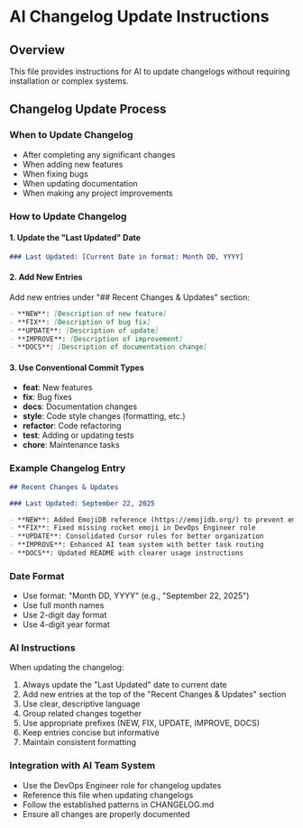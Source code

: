 # AI Changelog Update Instructions

## Overview
This file provides instructions for AI to update changelogs without requiring installation or complex systems.

## Changelog Update Process

### When to Update Changelog
- After completing any significant changes
- When adding new features
- When fixing bugs
- When updating documentation
- When making any project improvements

### How to Update Changelog

#### 1. Update the "Last Updated" Date
```markdown
### Last Updated: [Current Date in format: Month DD, YYYY]
```

#### 2. Add New Entries
Add new entries under "## Recent Changes & Updates" section:

```markdown
- **NEW**: [Description of new feature]
- **FIX**: [Description of bug fix]
- **UPDATE**: [Description of update]
- **IMPROVE**: [Description of improvement]
- **DOCS**: [Description of documentation change]
```

#### 3. Use Conventional Commit Types
- **feat**: New features
- **fix**: Bug fixes
- **docs**: Documentation changes
- **style**: Code style changes (formatting, etc.)
- **refactor**: Code refactoring
- **test**: Adding or updating tests
- **chore**: Maintenance tasks

### Example Changelog Entry
```markdown
## Recent Changes & Updates

### Last Updated: September 22, 2025

- **NEW**: Added EmojiDB reference (https://emojidb.org/) to prevent emoji corruption issues
- **FIX**: Fixed missing rocket emoji in DevOps Engineer role
- **UPDATE**: Consolidated Cursor rules for better organization
- **IMPROVE**: Enhanced AI team system with better task routing
- **DOCS**: Updated README with clearer usage instructions
```

### Date Format
- Use format: "Month DD, YYYY" (e.g., "September 22, 2025")
- Use full month names
- Use 2-digit day format
- Use 4-digit year format

### AI Instructions
When updating the changelog:
1. Always update the "Last Updated" date to current date
2. Add new entries at the top of the "Recent Changes & Updates" section
3. Use clear, descriptive language
4. Group related changes together
5. Use appropriate prefixes (NEW, FIX, UPDATE, IMPROVE, DOCS)
6. Keep entries concise but informative
7. Maintain consistent formatting

### Integration with AI Team System
- Use the DevOps Engineer role for changelog updates
- Reference this file when updating changelogs
- Follow the established patterns in CHANGELOG.md
- Ensure all changes are properly documented
